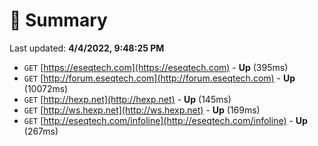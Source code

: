# 📖 Summary
Last updated: **4/4/2022, 9:48:25 PM**

- `GET` [https://eseqtech.com](https://eseqtech.com) - **Up** (395ms)
- `GET` [http://forum.eseqtech.com](http://forum.eseqtech.com) - **Up** (10072ms)
- `GET` [http://hexp.net](http://hexp.net) - **Up** (145ms)
- `GET` [http://ws.hexp.net](http://ws.hexp.net) - **Up** (169ms)
- `GET` [http://eseqtech.com/infoline](http://eseqtech.com/infoline) - **Up** (267ms)
